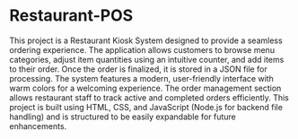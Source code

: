 # Restaurant-POS

This project is a Restaurant Kiosk System designed to provide a seamless ordering experience. The application allows customers to browse menu categories, adjust item quantities using an intuitive counter, and add items to their order. Once the order is finalized, it is stored in a JSON file for processing. The system features a modern, user-friendly interface with warm colors for a welcoming experience. The order management section allows restaurant staff to track active and completed orders efficiently. This project is built using HTML, CSS, and JavaScript (Node.js for backend file handling) and is structured to be easily expandable for future enhancements. 